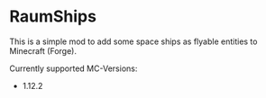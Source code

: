 # RaumShips
This is a simple mod to add some space ships as flyable entities to Minecraft (Forge).

Currently supported MC-Versions:
- 1.12.2

